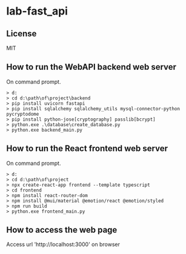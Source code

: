 # lab-fast_api

## License

MIT

## How to run the WebAPI backend web server

On command prompt.

```bat:Command Prompt
> d:
> cd d:\path\of\project\backend
> pip install uvicorn fastapi
> pip install sqlalchemy sqlalchemy_utils mysql-connector-python pycryptodome
> pip install python-jose[cryptography] passlib[bcrypt]
> python.exe .\database\create_database.py
> python.exe backend_main.py
```

## How to run the React frontend web server

On command prompt.

```bat:Command Prompt
> d:
> cd d:\path\of\project
> npx create-react-app frontend --template typescript
> cd frontend
> npm install react-router-dom
> npm install @mui/material @emotion/react @emotion/styled
> npm run build
> python.exe frontend_main.py
```

## How to access the web page

Access url 'http://localhost:3000' on browser
